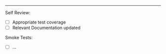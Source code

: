 <!-- Motivation -->

<!-- Overview -->

---------------------

Self Review:

* [ ] Appropriate test coverage
* [ ] Relevant Documentation updated

Smoke Tests:

* [ ] ...
